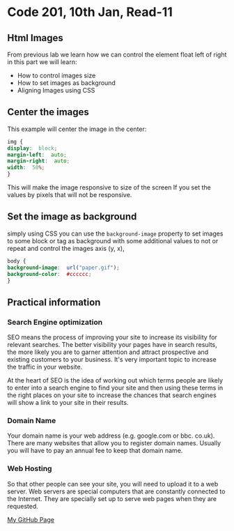 # Code 201, 10th Jan, Read-11

## Html Images

From previous lab we learn how we can control the element float left of right 
in this part we will learn:

* How to control images size 
* How to set images as background 
* Aligning Images using CSS

## Center the images 

This example will center the image in the center:

```css
img {  
display:  block;  
margin-left:  auto;  
margin-right:  auto;  
width:  50%;  
}

```
This will make the image responsive to size of the screen
If you set the values by pixels that will not be responsive.

## Set the image as background

simply using CSS you can use the ```background-image``` property to set images to some block or tag as background with some additional values to not or repeat and control the images axis (y, x),

```css 
body {  
background-image:  url("paper.gif");  
background-color:  #cccccc;  
}
```

## Practical information

### Search Engine optimization 

SEO means the process of improving your site to increase its visibility for relevant searches. The better visibility your pages have in search results, the more likely you are to garner attention and attract prospective and existing customers to your business.
It's very important topic to increase the traffic in your website.

At the heart of SEO is the idea of working out which terms people are likely to enter into a search engine to find your site and then using these terms in the right places on your site to increase the chances that search engines will show a link to your site in their results.

### Domain Name 

Your domain name is your web address (e.g. google.com or bbc. co.uk). There are many websites that allow you to register domain names. Usually you will have to pay an annual fee to keep that domain name.

### Web Hosting

So that other people can see your site, you will need to upload it to a web server. Web servers are special computers that are constantly connected to the Internet. They are specially set up to serve web pages when they are requested.


[My GitHub Page](https://omar-tarawneh.github.io/reading-notes/class-11git)